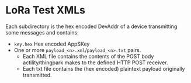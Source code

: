 # LoRa Test XMLs

Each subdirectory is the hex encoded DevAddr of a device transmitting some messages and contains:

 - `key.hex` Hex encoded AppSKey
 - One or more `payload_<n>.xml`/`payload_<n>.txt` pairs.
   - Each XML file contains the contents of the POST body actility/thingpark makes to the defined HTTP POST receiver.
   - Each txt file contains the (hex encoded) plaintext payload originally transmitted.
